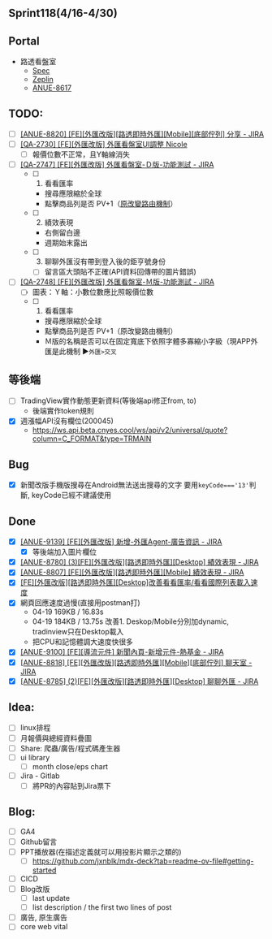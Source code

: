 ## Sprint118(4/16-4/30)

## Portal
 * 路透看盤室
	* [Spec](https://cnyesrd.atlassian.net/wiki/spaces/PS/pages/2175926273)
	 * [Zeplin](https://app.zeplin.io/project/576287bda89e8aa7045cfba5/screen/6535e544b517d3229444d5c5)
	 * [ANUE-8617](https://cnyesrd.atlassian.net/browse/ANUE-8617)

## TODO:
* [ ] [[ANUE-8820] [FE][外匯改版][路透即時外匯][Mobile][底部佇列] 分享 - JIRA](https://cnyesrd.atlassian.net/browse/ANUE-8820)
* [ ] [[QA-2730] [FE][外匯改版] 外匯看盤室UI調整 Nicole](https://cnyesrd.atlassian.net/browse/QA-2730)
	* [ ] 報價位數不正常，且Y軸線消失
* [ ] [[QA-2747] [FE][外匯改版] 外匯看盤室-Ｄ版-功能測試 - JIRA](https://cnyesrd.atlassian.net/browse/QA-2747)
	* [ ] 1. 看看匯率
	    - 搜尋應限縮於全球
	    - 點擊商品列是否 PV+1（[原改變路由機制](https://www.cnyes.com/forex/reuters "https://www.cnyes.com/forex/reuters")）
	- [ ] 2. 績效表現
	    - 右側留白邊
	    - 週期始末露出
	- [ ] 3. 聊聊外匯沒有帶到登入後的鉅亨號身份  
		* [ ] 留言區大頭貼不正確(API資料回傳帶的圖片錯誤)
* [ ] [[QA-2748] [FE][外匯改版] 外匯看盤室-Ｍ版-功能測試 - JIRA](https://cnyesrd.atlassian.net/browse/QA-2748)
	* [ ] 圖表：Ｙ軸：小數位數應比照報價位數
	* [ ] 1. 看看匯率
	    - 搜尋應限縮於全球
	    - 點擊商品列是否 PV+1（原改變路由機制）
	    - Ｍ版的名稱是否可以在固定寬底下依照字體多寡縮小字級（現APP外匯是此機制 ▶︎`外匯>交叉`
## 等後端
* [ ] TradingView實作動態更新資料(等後端api修正from, to)
	* 後端實作token規則
* [x] 週漲幅API沒有欄位(200045)
	* https://ws.api.beta.cnyes.cool/ws/api/v2/universal/quote?column=C_FORMAT&type=TRMAIN
##  **Bug**
* [x] 新聞改版手機版搜尋在Android無法送出搜尋的文字
		要用`keyCode==='13'`判斷, keyCode已經不建議使用
	
## Done
* [x] [[ANUE-9139] [FE][外匯改版] 新增-外匯Agent-廣告資訊 - JIRA](https://cnyesrd.atlassian.net/browse/ANUE-9139)
	* [x] 等後端加入圖片欄位
* [x] [[ANUE-8780] (3)[FE][外匯改版][路透即時外匯][Desktop] 績效表現 - JIRA](https://cnyesrd.atlassian.net/browse/ANUE-8780)
* [x] [[ANUE-8807] [FE][外匯改版][路透即時外匯][Mobile] 績效表現 - JIRA](https://cnyesrd.atlassian.net/browse/ANUE-8807)
* [x] [[FE][外匯改版][路透即時外匯][Desktop]改善看看匯率/看看國際列表載入速度](https://gitlab.cnyes.cool/anue/frontend/fe-lobby-forex-v2/-/merge_requests/56)
* [x] 網頁回應速度過慢(直接用postman打)
	*  04-19 169KB / 16.83s
	*  04-19 184KB / 13.75s  改善1. Deskop/Mobile分別加dynamic, tradinview只在Desktop載入
	* 把CPU和記憶體調大速度快很多
* [x] [[ANUE-9100] [FE][導流元件] 新聞內頁-新增元件-熱基金 - JIRA](https://cnyesrd.atlassian.net/browse/ANUE-9100)
* [x] [[ANUE-8818] [FE][外匯改版][路透即時外匯][Mobile][底部佇列] 聊天室 - JIRA](https://cnyesrd.atlassian.net/browse/ANUE-8818)
* [x] [[ANUE-8785] (2)[FE][外匯改版][路透即時外匯][Desktop] 聊聊外匯 - JIRA](https://cnyesrd.atlassian.net/browse/ANUE-8785)

## Idea:
* [ ] linux排程
* [ ] 月報價與總經資料疊圖
* [ ] Share: 爬蟲/廣告/程式碼產生器
* [ ] ui library
	* [ ] month close/eps chart
* [ ] Jira - Gitlab
	* [ ] 將PR的內容貼到Jira票下

## Blog: 
* [ ] GA4
* [ ] Github留言
* [ ] PPT播放器(在描述定義就可以用投影片顯示之類的)
	* [ ] https://github.com/jxnblk/mdx-deck?tab=readme-ov-file#getting-started
* [ ] CICD
* [ ] Blog改版
	* [ ] last update
	* [ ] list description / the first two lines of post
* [ ] 廣告, 原生廣告
* [ ] core web vital

